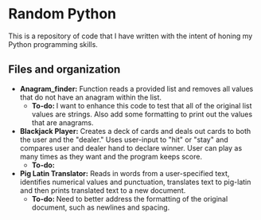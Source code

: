 <h1> Random Python</h1>

This is a repository of code that I have written with the intent of honing my Python programming skills.  

<h2> Files and organization </h2>

<ul>
<li><b>Anagram_finder:</b> Function reads a provided list and removes all values that do not have an anagram within the list.
<ul>
<li> <b>To-do: </b> I want to enhance this code to test that all of the original list values are strings. Also add some formatting to print out the values that are anagrams. </li>
</ul></li>
<li><b>Blackjack Player:</b> Creates a deck of cards and deals out cards to both the user and the "dealer."  Uses user-input to "hit" or "stay" and compares user and dealer hand to declare winner.  User can play as many times as they want and the program keeps score.
<ul>
<li> <b>To-do: </b>  </li>
</ul></li>
<li><b>Pig Latin Translator:</b> Reads in words from a user-specified text, identifies numerical values and punctuation, translates text to pig-latin and then prints translated text to a new document.
<ul>
<li> <b>To-do: </b> Need to better address the formatting of the original document, such as newlines and spacing. </li>
</ul></li>
</ul>
